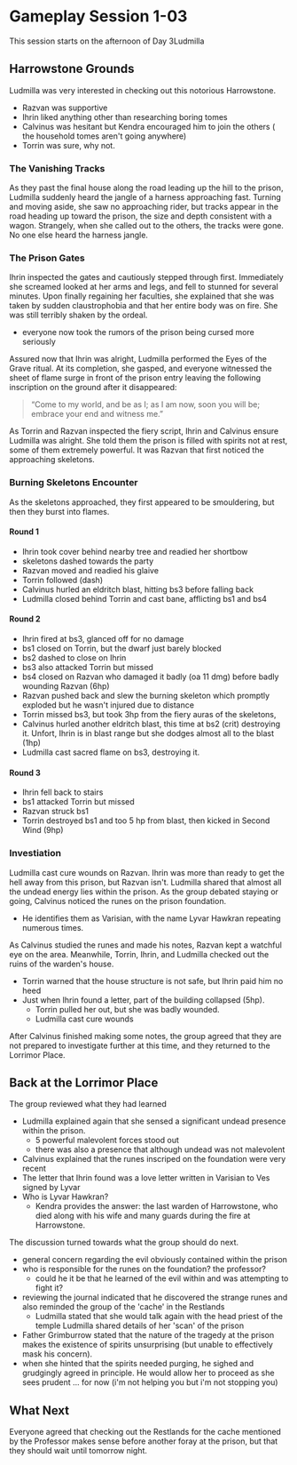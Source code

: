 # Gameplay Session 1-03
This session starts on the afternoon of Day 3Ludmilla

## Harrowstone Grounds
Ludmilla was very interested in checking out this notorious Harrowstone. 
- Razvan was supportive
- Ihrin liked anything other than researching boring tomes
- Calvinus was hesitant but Kendra encouraged him to join the others ( the household tomes aren't going anywhere)
- Torrin was sure, why not.

### The Vanishing Tracks
As they past the final house along the road leading up the hill to the prison, Ludmilla suddenly heard the jangle of a harness approaching fast. Turning and moving aside, she saw no approaching rider, but tracks appear in the road heading up toward the prison, the size and depth consistent with a wagon. Strangely, when she called out to the others, the tracks were gone. No one else heard the harness jangle.

### The Prison Gates
Ihrin inspected the gates and cautiously stepped through first. Immediately she screamed looked at her arms and legs, and fell to stunned for several minutes. Upon finally regaining her faculties, she explained that she was taken by sudden claustrophobia and that her entire body was on fire. She was still terribly shaken by the ordeal.
- everyone now took the rumors of the prison being cursed more seriously

Assured now that Ihrin was alright, Ludmilla performed the Eyes of the Grave ritual. At its completion, she gasped, and everyone witnessed the sheet of flame surge in front of the prison entry leaving the following inscription on the ground after it disappeared:
> “Come to my world, and be as I; as I am now, soon you will be; embrace your end and witness me.”

As Torrin and Razvan inspected the fiery script, Ihrin and Calvinus ensure Ludmilla was alright. She told them the prison is filled with spirits not at rest, some of them extremely powerful. It was Razvan that first noticed the approaching skeletons.

### Burning Skeletons Encounter
As the skeletons approached, they first appeared to be smouldering, but then they burst into flames.
#### Round 1
- Ihrin took cover behind nearby tree and readied her shortbow
- skeletons dashed towards the party
- Razvan moved and readied his glaive
- Torrin followed (dash)
- Calvinus hurled an eldritch blast, hitting bs3 before falling back
- Ludmilla closed behind Torrin and cast bane, afflicting bs1 and bs4

#### Round 2
- Ihrin fired at bs3, glanced off for no damage
- bs1 closed on Torrin, but the dwarf just barely blocked
- bs2 dashed to close on Ihrin
- bs3 also attacked Torrin but missed
- bs4 closed on Razvan who damaged it badly (oa 11 dmg) before badly wounding Razvan (6hp)
- Razvan pushed back and slew the burning skeleton which promptly exploded but he wasn't injured due to distance
- Torrin missed bs3, but took 3hp from the fiery auras of the skeletons,
- Calvinus hurled another eldritch blast, this time at bs2 (crit) destroying it. Unfort, Ihrin is in blast range but she dodges almost all to the blast (1hp)
- Ludmilla cast sacred flame on bs3, destroying it.

#### Round 3
- Ihrin fell back to stairs
- bs1 attacked Torrin but missed
- Razvan struck bs1
- Torrin destroyed bs1 and too 5 hp from blast, then  kicked in Second Wind (9hp)

### Investiation
Ludmilla cast cure wounds on Razvan. Ihrin was more than ready to get the hell away from this prison, but Razvan isn't. Ludmilla shared that almost all the undead energy lies within the prison. As the group debated staying or going, Calvinus noticed the runes on the prison foundation.
- He identifies them as Varisian, with the name Lyvar Hawkran repeating numerous times. 

As Calvinus studied the runes and made his notes, Razvan kept a watchful eye on the area. Meanwhile, Torrin, Ihrin, and Ludmilla checked out the ruins of the warden's house.
- Torrin warned that the house structure is not safe, but Ihrin paid him no heed
- Just when Ihrin found a letter, part of the building collapsed (5hp). 
	- Torrin pulled her out, but she was badly wounded.
	- Ludmilla cast cure wounds

After Calvinus finished making some notes, the group agreed that they are not prepared to investigate further at this time, and they returned to the Lorrimor Place.

## Back at the Lorrimor Place
The group reviewed what they had learned
- Ludmilla explained again that she sensed a significant undead presence within the prison.
	- 5 powerful malevolent forces stood out
	- there was also a presence that although undead was not malevolent
- Calvinus explained that the runes inscriped on the foundation were very recent
- The letter that Ihrin found was a love letter written in Varisian to Ves signed by Lyvar
- Who is Lyvar Hawkran?
	- Kendra provides the answer: the last warden of Harrowstone, who died along with his wife and many guards during the fire at Harrowstone. 

The discussion turned towards what the group should do next.
- general concern regarding the evil obviously contained within the prison
- who is responsible for the runes on the foundation? the professor?
	- could he it be that he learned of the evil within and was attempting to fight it?
- reviewing the journal indicated that he discovered the strange runes and also reminded the group of the 'cache' in the Restlands
	- Ludmilla stated that she would talk again with the head priest of the temple
Ludmilla shared details of her 'scan' of the prison 
- Father Grimburrow stated that the nature of the tragedy at the prison makes the existence of spirits unsurprising (but unable to effectively mask his concern).
- when she hinted that the spirits needed purging, he sighed and grudgingly agreed in principle. He would allow her to proceed as she sees prudent ... for now (i'm not helping you but i'm not stopping you)

## What Next
Everyone agreed that checking out the Restlands for the cache mentioned by the Professor makes sense before another foray at the prison, but that they should wait until tomorrow night.

